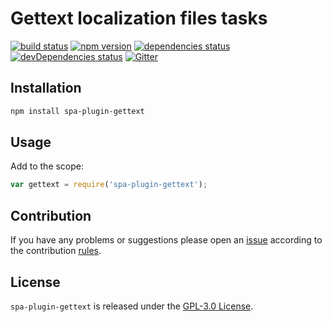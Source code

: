 Gettext localization files tasks
================================

[![build status](https://img.shields.io/travis/spasdk/plugin-gettext.svg?style=flat-square)](https://travis-ci.org/spasdk/plugin-gettext)
[![npm version](https://img.shields.io/npm/v/spa-plugin-gettext.svg?style=flat-square)](https://www.npmjs.com/package/spa-plugin-gettext)
[![dependencies status](https://img.shields.io/david/spasdk/plugin-gettext.svg?style=flat-square)](https://david-dm.org/spasdk/plugin-gettext)
[![devDependencies status](https://img.shields.io/david/dev/spasdk/plugin-gettext.svg?style=flat-square)](https://david-dm.org/spasdk/plugin-gettext?type=dev)
[![Gitter](https://img.shields.io/badge/gitter-join%20chat-blue.svg?style=flat-square)](https://gitter.im/DarkPark/spasdk)


## Installation ##

```bash
npm install spa-plugin-gettext
```


## Usage ##

Add to the scope:

```js
var gettext = require('spa-plugin-gettext');
```


## Contribution ##

If you have any problems or suggestions please open an [issue](https://github.com/spasdk/plugin-gettext/issues)
according to the contribution [rules](.github/contributing.md).


## License ##

`spa-plugin-gettext` is released under the [GPL-3.0 License](http://opensource.org/licenses/GPL-3.0).

